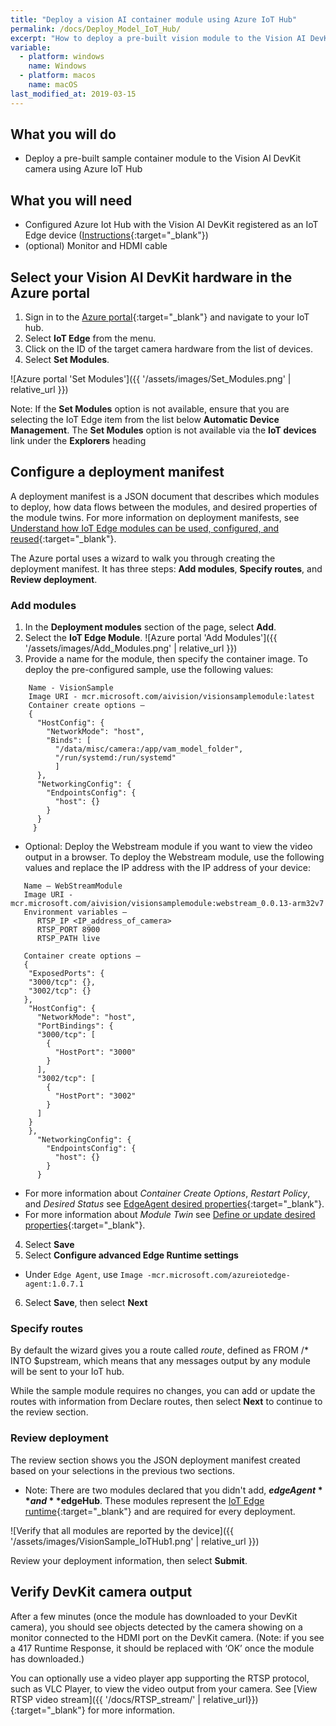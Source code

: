 ```yaml
---
title: "Deploy a vision AI container module using Azure IoT Hub"
permalink: /docs/Deploy_Model_IoT_Hub/
excerpt: "How to deploy a pre-built vision module to the Vision AI DevKit camera using the Azure portal."
variable:
  - platform: windows
    name: Windows
  - platform: macos
    name: macOS
last_modified_at: 2019-03-15
---
```


## What you will do

* Deploy a pre-built sample container module to the Vision AI DevKit camera using Azure IoT Hub

## What you will need

* Configured Azure Iot Hub with the Vision AI DevKit registered as an IoT Edge device ([Instructions](https://azure.github.io/Vision-AI-DevKit-Pages/docs/Setup_Azure_resources/){:target="_blank"})
* (optional) Monitor and HDMI cable

## Select your Vision AI DevKit hardware in the Azure portal

1. Sign in to the [Azure portal](https://portal.azure.com/){:target="_blank"} and navigate to your IoT hub.
2. Select **IoT Edge** from the menu.
3. Click on the ID of the target camera hardware from the list of devices.
4. Select **Set Modules**.

![Azure portal 'Set Modules']({{ '/assets/images/Set_Modules.png' | relative_url }})

  Note: If the **Set Modules** option is not available, ensure that you are selecting the IoT Edge item from the list below **Automatic Device Management**.  The **Set Modules** option is not available via the **IoT devices** link under the **Explorers** heading

## Configure a deployment manifest

A deployment manifest is a JSON document that describes which modules to deploy, how data flows between the modules, and desired properties of the module twins. For more information on deployment manifests, see [Understand how IoT Edge modules can be used, configured, and reused](https://docs.microsoft.com/en-us/azure/iot-edge/module-composition){:target="_blank"}.

The Azure portal uses a wizard to walk you through creating the deployment manifest. It has three steps: **Add modules**, **Specify routes**, and **Review deployment**.

### Add modules

1. In the **Deployment modules** section of the page, select **Add**.
2. Select the **IoT Edge Module**. ![Azure portal 'Add Modules']({{ '/assets/images/Add_Modules.png' | relative_url }})
3. Provide a name for the module, then specify the container image. To deploy the pre-configured sample, use the following values:

  ```terminal
      Name - VisionSample
      Image URI - mcr.microsoft.com/aivision/visionsamplemodule:latest
      Container create options –
      {
        "HostConfig": {
          "NetworkMode": "host",
          "Binds": [
            "/data/misc/camera:/app/vam_model_folder",
            "/run/systemd:/run/systemd"
            ]
        },
        "NetworkingConfig": {
          "EndpointsConfig": {
            "host": {}
          }
        }
       }
  ```

  * Optional: Deploy the Webstream module if you want to view the video output in a browser. To deploy the Webstream module, use the following values and replace the IP address with the IP address of your device:

  ```terminal
     Name – WebStreamModule
     Image URI - mcr.microsoft.com/aivision/visionsamplemodule:webstream_0.0.13-arm32v7
     Environment variables –
        RTSP_IP <IP_address_of_camera>
        RTSP_PORT 8900
        RTSP_PATH live

     Container create options –
     {
      "ExposedPorts": {
      "3000/tcp": {},
      "3002/tcp": {}
     },
      "HostConfig": {
        "NetworkMode": "host",
        "PortBindings": {
        "3000/tcp": [
          {
            "HostPort": "3000"
          }
        ],
        "3002/tcp": [
          {
            "HostPort": "3002"
          }
        ]
      }
      },
        "NetworkingConfig": {
          "EndpointsConfig": {
            "host": {}
          }
        }
  ```

  - For more information about *Container Create Options*, *Restart Policy*, and *Desired Status* see [EdgeAgent desired properties](https://docs.microsoft.com/en-us/azure/iot-edge/module-edgeagent-edgehub#edgeagent-desired-properties){:target="_blank"}.
  - For more information about *Module Twin* see [Define or update desired properties](https://docs.microsoft.com/en-us/azure/iot-edge/module-composition#define-or-update-desired-properties){:target="_blank"}.

4. Select **Save**
5. Select **Configure advanced Edge Runtime settings**
  - Under `Edge Agent`, use `Image -mcr.microsoft.com/azureiotedge-agent:1.0.7.1`
6. Select **Save**, then select **Next**

### Specify routes

By default the wizard gives you a route called *route*, defined as FROM /* INTO $upstream, which means that any messages output by any module will be sent to your IoT hub.

While the sample module requires no changes, you can add or update the routes with information from Declare routes, then select **Next** to continue to the review section.

### Review deployment

The review section shows you the JSON deployment manifest created based on your selections in the previous two sections.

* Note: There are two modules declared that you didn't add, **$edgeAgent** and **$edgeHub**. These modules represent the [IoT Edge runtime](https://docs.microsoft.com/en-us/azure/iot-edge/iot-edge-runtime){:target="_blank"} and are required for every deployment.

 ![Verify that all modules are reported by the device]({{ '/assets/images/VisionSample_IoTHub1.png' | relative_url }})

Review your deployment information, then select **Submit**.

## Verify DevKit camera output

After a few minutes (once the module has downloaded to your DevKit camera), you should see objects detected by the camera showing on a monitor connected to the HDMI port on the DevKit camera. (Note: if you see a 417 Runtime Response, it should be replaced with ‘OK’ once the module has downloaded.)

You can optionally use a video player app supporting the RTSP protocol, such as VLC Player, to view the video output from your camera. See [View RTSP video stream]({{ '/docs/RTSP_stream/' | relative_url}}){:target="_blank"} for more information.
